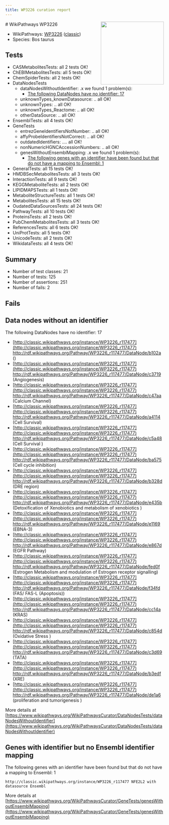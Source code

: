 ```yaml
---
title: WP3226 curation report
---
```


<img style="float: right; width: 200px" src="https://upload.wikimedia.org/wikipedia/commons/thumb/8/83/Wplogo_with_text_500.png/640px-Wplogo_with_text_500.png" />
# WikiPathways WP3226

* WikiPathways: [WP3226](https://wikipathways.org/pathways/WP3226) ([classic](https://classic.wikipathways.org/instance/WP3226))
* Species: Bos taurus
## Tests
* CASMetabolitesTests: all 2 tests OK!
* ChEBIMetabolitesTests: all 5 tests OK!
* ChemSpiderTests: all 2 tests OK!
* DataNodesTests
    * dataNodesWithoutIdentifier: .x we found 1 problem(s):
        * [The following DataNodes have no identifier: 17](#8792c497)
    * unknownTypes_knownDatasource: .. all OK!
    * unknownTypes: .. all OK!
    * unknownTypes_Reactome: .. all OK!
    * otherDataSource: .. all OK!
* EnsemblTests: all 4 tests OK!
* GeneTests
    * entrezGeneIdentifiersNotNumber: .. all OK!
    * affyProbeIdentifiersNotCorrect: .. all OK!
    * outdatedIdentifiers: .... all OK!
    * nonNumericHGNCAccessionNumbers: .. all OK!
    * genesWithoutEnsemblMapping: .x we found 1 problem(s):
        * [The following genes with an identifier have been found but that do not have a mapping to Ensembl: 1](#40286d83)
* GeneralTests: all 15 tests OK!
* HMDBSecMetabolitesTests: all 3 tests OK!
* InteractionTests: all 9 tests OK!
* KEGGMetaboliteTests: all 2 tests OK!
* LIPIDMAPSTests: all 1 tests OK!
* MetaboliteStructureTests: all 1 tests OK!
* MetabolitesTests: all 15 tests OK!
* OudatedDataSourcesTests: all 24 tests OK!
* PathwayTests: all 10 tests OK!
* ProteinsTests: all 2 tests OK!
* PubChemMetabolitesTests: all 3 tests OK!
* ReferencesTests: all 6 tests OK!
* UniProtTests: all 5 tests OK!
* UnicodeTests: all 2 tests OK!
* WikidataTests: all 4 tests OK!


## Summary

* Number of test classes: 21
* Number of tests: 125
* Number of assertions: 251
* Number of fails: 2

## Fails

<a name="8792c497" />

## Data nodes without an identifier

The following DataNodes have no identifier: 17

* [http://classic.wikipathways.org/instance/WP3226_r117477](http://classic.wikipathways.org/instance/WP3226_r117477) http://rdf.wikipathways.org/Pathway/WP3226_r117477/DataNode/b102a ()
* [http://classic.wikipathways.org/instance/WP3226_r117477](http://classic.wikipathways.org/instance/WP3226_r117477) http://rdf.wikipathways.org/Pathway/WP3226_r117477/DataNode/c3719 (Angiogenesis)
* [http://classic.wikipathways.org/instance/WP3226_r117477](http://classic.wikipathways.org/instance/WP3226_r117477) http://rdf.wikipathways.org/Pathway/WP3226_r117477/DataNode/c47aa (Calcium Channel)
* [http://classic.wikipathways.org/instance/WP3226_r117477](http://classic.wikipathways.org/instance/WP3226_r117477) http://rdf.wikipathways.org/Pathway/WP3226_r117477/DataNode/a4114 (Cell Survival)
* [http://classic.wikipathways.org/instance/WP3226_r117477](http://classic.wikipathways.org/instance/WP3226_r117477) http://rdf.wikipathways.org/Pathway/WP3226_r117477/DataNode/c5a48 (Cell Survival
)
* [http://classic.wikipathways.org/instance/WP3226_r117477](http://classic.wikipathways.org/instance/WP3226_r117477) http://rdf.wikipathways.org/Pathway/WP3226_r117477/DataNode/ba575 (Cell cycle inhibition)
* [http://classic.wikipathways.org/instance/WP3226_r117477](http://classic.wikipathways.org/instance/WP3226_r117477) http://rdf.wikipathways.org/Pathway/WP3226_r117477/DataNode/b328d (DRE region)
* [http://classic.wikipathways.org/instance/WP3226_r117477](http://classic.wikipathways.org/instance/WP3226_r117477) http://rdf.wikipathways.org/Pathway/WP3226_r117477/DataNode/e435b (Detoxification of Xenobiotics and  metabolism of xenobiotics
)
* [http://classic.wikipathways.org/instance/WP3226_r117477](http://classic.wikipathways.org/instance/WP3226_r117477) http://rdf.wikipathways.org/Pathway/WP3226_r117477/DataNode/e1169 (EBNA-3)
* [http://classic.wikipathways.org/instance/WP3226_r117477](http://classic.wikipathways.org/instance/WP3226_r117477) http://rdf.wikipathways.org/Pathway/WP3226_r117477/DataNode/e867d (EGFR Pathway)
* [http://classic.wikipathways.org/instance/WP3226_r117477](http://classic.wikipathways.org/instance/WP3226_r117477) http://rdf.wikipathways.org/Pathway/WP3226_r117477/DataNode/fed0f (Estrogen Metabolism and modulation of Estrogen receptor signalling)
* [http://classic.wikipathways.org/instance/WP3226_r117477](http://classic.wikipathways.org/instance/WP3226_r117477) http://rdf.wikipathways.org/Pathway/WP3226_r117477/DataNode/f34fd (FAS/ FAS-L (Apoptosis))
* [http://classic.wikipathways.org/instance/WP3226_r117477](http://classic.wikipathways.org/instance/WP3226_r117477) http://rdf.wikipathways.org/Pathway/WP3226_r117477/DataNode/cc14a (KRAS)
* [http://classic.wikipathways.org/instance/WP3226_r117477](http://classic.wikipathways.org/instance/WP3226_r117477) http://rdf.wikipathways.org/Pathway/WP3226_r117477/DataNode/c854d (Oxidative Stress
)
* [http://classic.wikipathways.org/instance/WP3226_r117477](http://classic.wikipathways.org/instance/WP3226_r117477) http://rdf.wikipathways.org/Pathway/WP3226_r117477/DataNode/c3d69 (TATA)
* [http://classic.wikipathways.org/instance/WP3226_r117477](http://classic.wikipathways.org/instance/WP3226_r117477) http://rdf.wikipathways.org/Pathway/WP3226_r117477/DataNode/b3edf (XRE)
* [http://classic.wikipathways.org/instance/WP3226_r117477](http://classic.wikipathways.org/instance/WP3226_r117477) http://rdf.wikipathways.org/Pathway/WP3226_r117477/DataNode/de1a6 (proliferation and tumorigenesis )


More details at [https://www.wikipathways.org/WikiPathwaysCurator/DataNodesTests/dataNodesWithoutIdentifier](https://www.wikipathways.org/WikiPathwaysCurator/DataNodesTests/dataNodesWithoutIdentifier)

<a name="40286d83" />

## Genes with identifier but no Ensembl identifier mapping

The following genes with an identifier have been found but that do not have a mapping to Ensembl: 1
```
http://classic.wikipathways.org/instance/WP3226_r117477 NFE2L2 with datasource Ensembl
```

More details at [https://www.wikipathways.org/WikiPathwaysCurator/GeneTests/genesWithoutEnsemblMapping](https://www.wikipathways.org/WikiPathwaysCurator/GeneTests/genesWithoutEnsemblMapping)

